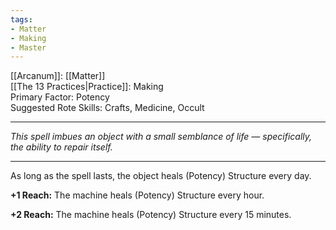 ```yaml
---
tags:
- Matter
- Making
- Master
---
```


[[Arcanum]]: [[Matter]]\
[[The 13 Practices|Practice]]: Making\
Primary Factor: Potency\
Suggested Rote Skills: Crafts, Medicine, Occult

---

_This spell imbues an object with a small semblance of life — specifically, the ability to repair itself._

---

As long as the spell lasts, the object heals (Potency) Structure every day.

**+1 Reach:** The machine heals (Potency) Structure every hour.

**+2 Reach:** The machine heals (Potency) Structure every 15 minutes.